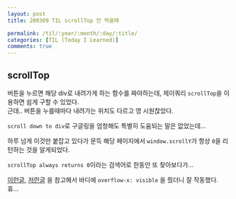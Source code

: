 ```yaml
---
layout: post
title: 200309 TIL scrollTop 안 먹을때

permalink: /til/:year/:month/:day/:title/
categories: [TIL (Today I Learned)]
comments: true
---
```


## scrollTop

버튼을 누르면 해당 div로 내려가게 하는 함수를 짜야하는데, 제이쿼리 `scrollTop`을 이용하면 쉽게 구할 수 있었다.   
근데.. 버튼을 누를때마다 내려가는 위치도 다르고 영 시원찮았다.  

`scroll down to div`로 구글링을 엄청해도 특별히 도움되는 말은 없었는데... 

하루 넘게 이것만 붙잡고 있다가 문득 해당 페이지에서 `window.scrollY`가 항상 `0`을 리턴하는 것을 알게되었다.  

`scrollTop always returns 0`이라는 검색어로 한동안 또 찾아보다가... 
 
 [이런글](https://stackoverflow.com/questions/12788487/document-scrolltop-always-returns-0), [저런글](https://medium.com/@daniwhkim/how-do-i-get-set-top-position-of-elements-scrolltop-offsettop-pageyoffset-scrolly-help-275a7ada5569)
 을 참고해서 바디에  `overflow-x: visible` 을 줬더니 잘 작동했다.  휴...  
